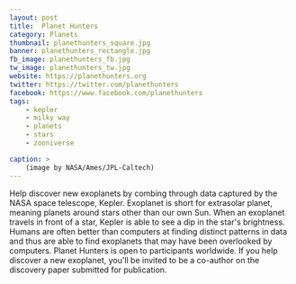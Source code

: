 ```yaml
---
layout: post
title:  Planet Hunters
category: Planets
thumbnail: planethunters_square.jpg
banner: planethunters_rectangle.jpg
fb_image: planethunters_fb.jpg
tw_image: planethunters_tw.jpg
website: https://planethunters.org
twitter: https://twitter.com/planethunters
facebook: https://www.facebook.com/planethunters
tags: 
    - kepler
    - milky way
    - planets
    - stars
    - zooniverse

caption: >
    (image by NASA/Ames/JPL-Caltech)
---
```

Help discover new exoplanets by combing through data captured by the NASA space telescope, Kepler. Exoplanet is  short for extrasolar planet, meaning planets around stars other than our own Sun. When an exoplanet travels in front of a star, Kepler is able to see a dip in the star's brightness. Humans are often better than computers at finding distinct patterns in data and thus are able to find exoplanets that may have been overlooked by computers. Planet Hunters is open to participants worldwide. If you help discover a new exoplanet, you'll be invited to be a co-author on the discovery paper submitted for publication.